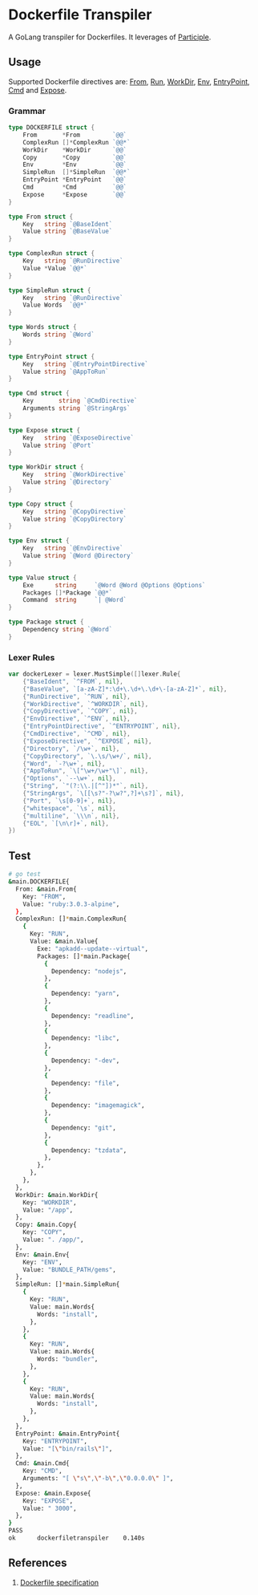 # Dockerfile Transpiler

A GoLang transpiler for Dockerfiles.
It leverages of [Participle](https://github.com/alecthomas/participle).

## Usage

Supported Dockerfile directives are: [From](https://docs.docker.com/engine/reference/builder/#from), [Run](https://docs.docker.com/engine/reference/builder/#run), [WorkDir](https://docs.docker.com/engine/reference/builder/#workdir), [Env](https://docs.docker.com/engine/reference/builder/#env), [EntryPoint](https://docs.docker.com/engine/reference/builder/#entrypoint), [Cmd](https://docs.docker.com/engine/reference/builder/#cmd) and [Expose](https://docs.docker.com/engine/reference/builder/#expose).

### Grammar

```go
type DOCKERFILE struct {
	From       *From         `@@`
	ComplexRun []*ComplexRun `@@*`
	WorkDir    *WorkDir      `@@`
	Copy       *Copy         `@@`
	Env        *Env          `@@`
	SimpleRun  []*SimpleRun  `@@*`
	EntryPoint *EntryPoint   `@@`
	Cmd        *Cmd          `@@`
	Expose     *Expose       `@@`
}

type From struct {
	Key   string `@BaseIdent`
	Value string `@BaseValue`
}

type ComplexRun struct {
	Key   string `@RunDirective`
	Value *Value `@@*`
}

type SimpleRun struct {
	Key   string `@RunDirective`
	Value Words  `@@*`
}

type Words struct {
	Words string `@Word`
}

type EntryPoint struct {
	Key   string `@EntryPointDirective`
	Value string `@AppToRun`
}

type Cmd struct {
	Key       string `@CmdDirective`
	Arguments string `@StringArgs`
}

type Expose struct {
	Key   string `@ExposeDirective`
	Value string `@Port`
}

type WorkDir struct {
	Key   string `@WorkDirective`
	Value string `@Directory`
}

type Copy struct {
	Key   string `@CopyDirective`
	Value string `@CopyDirectory`
}

type Env struct {
	Key   string `@EnvDirective`
	Value string `@Word @Directory`
}

type Value struct {
	Exe      string     `@Word @Word @Options @Options`
	Packages []*Package `@@*`
	Command  string     `| @Word`
}

type Package struct {
	Dependency string `@Word`
}
```

### Lexer Rules

```go
var dockerLexer = lexer.MustSimple([]lexer.Rule{
	{"BaseIdent", `^FROM`, nil},
	{"BaseValue", `[a-zA-Z]*:\d+\.\d+\.\d+\-[a-zA-Z]*`, nil},
	{"RunDirective", `^RUN`, nil},
	{"WorkDirective", `^WORKDIR`, nil},
	{"CopyDirective", `^COPY`, nil},
	{"EnvDirective", `^ENV`, nil},
	{"EntryPointDirective", `^ENTRYPOINT`, nil},
	{"CmdDirective", `^CMD`, nil},
	{"ExposeDirective", `^EXPOSE`, nil},
	{"Directory", `/\w+`, nil},
	{"CopyDirectory", `\.\s/\w+/`, nil},
	{"Word", `-?\w+`, nil},
	{"AppToRun", `\["\w+/\w+"\]`, nil},
	{"Options", `--\w+`, nil},
	{"String", `"(?:\\.|[^"])*"`, nil},
	{"StringArgs", `\[[\s?"-?\w?",?]+\s?]`, nil},
	{"Port", `\s[0-9]+`, nil},
	{"whitespace", `\s`, nil},
	{"multiline", `\\\n`, nil},
	{"EOL", `[\n\r]+`, nil},
})
```

## Test

```sh
# go test
&main.DOCKERFILE{
  From: &main.From{
    Key: "FROM",
    Value: "ruby:3.0.3-alpine",
  },
  ComplexRun: []*main.ComplexRun{
    {
      Key: "RUN",
      Value: &main.Value{
        Exe: "apkadd--update--virtual",
        Packages: []*main.Package{
          {
            Dependency: "nodejs",
          },
          {
            Dependency: "yarn",
          },
          {
            Dependency: "readline",
          },
          {
            Dependency: "libc",
          },
          {
            Dependency: "-dev",
          },
          {
            Dependency: "file",
          },
          {
            Dependency: "imagemagick",
          },
          {
            Dependency: "git",
          },
          {
            Dependency: "tzdata",
          },
        },
      },
    },
  },
  WorkDir: &main.WorkDir{
    Key: "WORKDIR",
    Value: "/app",
  },
  Copy: &main.Copy{
    Key: "COPY",
    Value: ". /app/",
  },
  Env: &main.Env{
    Key: "ENV",
    Value: "BUNDLE_PATH/gems",
  },
  SimpleRun: []*main.SimpleRun{
    {
      Key: "RUN",
      Value: main.Words{
        Words: "install",
      },
    },
    {
      Key: "RUN",
      Value: main.Words{
        Words: "bundler",
      },
    },
    {
      Key: "RUN",
      Value: main.Words{
        Words: "install",
      },
    },
  },
  EntryPoint: &main.EntryPoint{
    Key: "ENTRYPOINT",
    Value: "[\"bin/rails\"]",
  },
  Cmd: &main.Cmd{
    Key: "CMD",
    Arguments: "[ \"s\",\"-b\",\"0.0.0.0\" ]",
  },
  Expose: &main.Expose{
    Key: "EXPOSE",
    Value: " 3000",
  },
}
PASS
ok  	dockerfiletranspiler	0.140s

```

## References

1. [Dockerfile specification](https://docs.docker.com/engine/reference/builder/)
